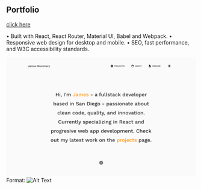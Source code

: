 ## Portfolio

[click here](https://jamesmummery.netlify.app/)

• Built with React, React Router, Material UI, Babel and Webpack.
• Responsive web design for desktop and mobile.
• SEO, fast performance, and W3C accessibility standards. 

![Portfolio image](src/images/portfolio-home.png)
Format: ![Alt Text](url)


